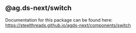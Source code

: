 ## @ag.ds-next/switch

Documentation for this package can be found here: https://steelthreads.github.io/agds-next/components/switch

